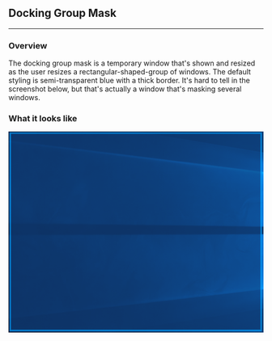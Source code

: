 ## Docking Group Mask
---
### Overview
The docking group mask is a temporary window that's shown and resized as the user resizes a rectangular-shaped-group of windows. The default styling is semi-transparent blue with a thick border. It's hard to tell in the screenshot below, but that's actually a window that's masking several windows.

### What it looks like
![](./screenshot.png)